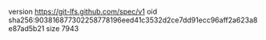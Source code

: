 version https://git-lfs.github.com/spec/v1
oid sha256:903816877302258778196eed41c3532d2ce7dd91ecc96aff2a623a8e87ad5b21
size 7943

